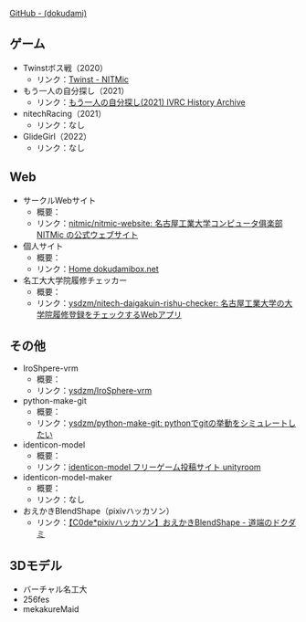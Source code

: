 
[GitHub - (dokudami)](https://github.com/ysdzm)

## ゲーム

- Twinstボス戦（2020）
    - リンク：[Twinst - NITMic](https://nitmic.club.nitech.ac.jp/post/0004/)
- もう一人の自分探し（2021）
    - リンク：[もう一人の自分探し(2021) IVRC History Archive](https://ivrc.net/archive/%E3%82%82%E3%81%86%E4%B8%80%E4%BA%BA%E3%81%AE%E8%87%AA%E5%88%86%E6%8E%A2%E3%81%972021/)
- nitechRacing（2021）
    - リンク：なし
- GlideGirl（2022）
    - リンク：なし

## Web

- サークルWebサイト
    - 概要：
    - リンク：[nitmic/nitmic-website: 名古屋工業大学コンピュータ俱楽部 NITMic の公式ウェブサイト](https://github.com/nitmic/nitmic-website)
- 個人サイト
    - 概要：
    - リンク：[Home dokudamibox.net](https://dokudamibox.net/)
- 名工大大学院履修チェッカー
    - 概要：
    - リンク：[ysdzm/nitech-daigakuin-rishu-checker: 名古屋工業大学の大学院履修登録をチェックするWebアプリ](https://github.com/ysdzm/nitech-daigakuin-rishu-checker)

## その他

- IroShpere-vrm
    - 概要：
    - リンク：[ysdzm/IroSphere-vrm](https://github.com/ysdzm/IroSphere-vrm)
- python-make-git
    - 概要：
    - リンク：[ysdzm/python-make-git: pythonでgitの挙動をシミュレートしたい](https://github.com/ysdzm/python-make-git)
- identicon-model
    - 概要：
    - リンク：[identicon-model フリーゲーム投稿サイト unityroom](https://unityroom.com/games/identicon-model)
- identicon-model-maker
    - 概要：
    - リンク：なし
- おえかきBlendShape（pixivハッカソン）
    - リンク：[【C0de*pixivハッカソン】おえかきBlendShape - 道端のドクダミ](https://dokudamichang.hatenablog.com/entry/2024/02/10/034112)

## 3Dモデル
- バーチャル名工大
- 256fes
- mekakureMaid